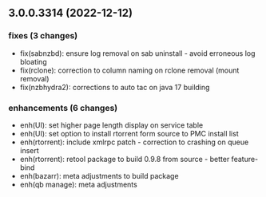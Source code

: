 ## 3.0.0.3314 (2022-12-12)

### fixes (3 changes)

- fix(sabnzbd): ensure log removal on sab uninstall - avoid erroneous log bloating
- fix(rclone): correction to column naming on rclone removal (mount removal)
- fix(nzbhydra2): corrections to auto tac on java 17 building

### enhancements (6 changes)

- enh(UI): set higher page length display on service table
- enh(UI): set option to install rtorrent form source to PMC install list
- enh(rtorrent): include xmlrpc patch - correction to crashing on queue insert
- enh(rtorrent): retool package to build 0.9.8 from source - better feature-bind
- enh(bazarr): meta adjustments to build package
- enh(qb manage): meta adjustments
